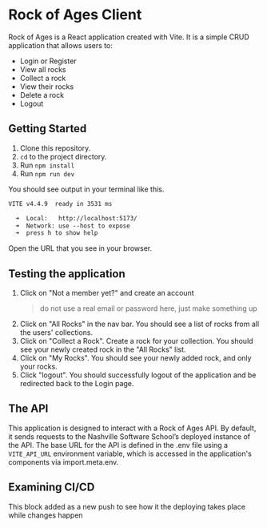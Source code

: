 # Rock of Ages Client

Rock of Ages is a React application created with Vite. 
It is a simple CRUD application that allows users to:
- Login or Register
- View all rocks
- Collect a rock
- View their rocks
- Delete a rock
- Logout

## Getting Started

1. Clone this repository.
2. `cd` to the project directory.
3. Run `npm install`
4. Run `npm run dev`

You should see output in your terminal like this.

```txt
VITE v4.4.9  ready in 3531 ms

  ➜  Local:   http://localhost:5173/
  ➜  Network: use --host to expose
  ➜  press h to show help
```

Open the URL that you see in your browser.

## Testing the application

1. Click on "Not a member yet?" and create an account 
    >do not use a real email or password here, just make something up
2. Click on "All Rocks" in the nav bar. You should see a list of rocks from all the users' collections. 
3. Click on "Collect a Rock". Create a rock for your collection. You should see your newly created rock in the "All Rocks" list.
4. Click on "My Rocks". You should see your newly added rock, and only your rocks.
5. Click "logout". You should successfully logout of the application and be redirected back to the Login page.  

## The API

This application is designed to interact with a Rock of Ages API. By default, it sends requests to the Nashville Software School’s deployed instance of the API. The base URL for the API is defined in the .env file using a `VITE_API_URL` environment variable, which is accessed in the application's components via import.meta.env.

## Examining CI/CD
This block added as a new push to see how it the deploying takes place while changes happen
